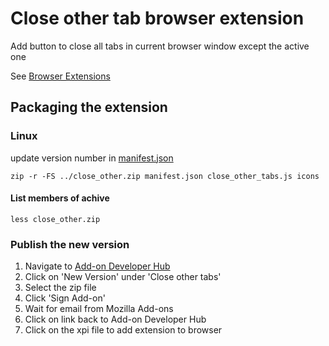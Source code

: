 # Close other tab browser extension
Add button to close all tabs in current browser window except the active one

See [Browser Extensions](https://developer.mozilla.org/en-US/docs/Mozilla/Add-ons/WebExtensions)
## Packaging the extension
### Linux
update version number in [manifest.json](manifest.json)

    zip -r -FS ../close_other.zip manifest.json close_other_tabs.js icons
#### List members of achive
    less close_other.zip
### Publish the new version
1. Navigate to [Add-on Developer Hub](https://addons.mozilla.org/en-US/developers/addon)
2. Click on 'New Version' under 'Close other tabs'
3. Select the zip file
4. Click 'Sign Add-on'
5. Wait for email from Mozilla Add-ons
6. Click on link back to Add-on Developer Hub
7. Click on the xpi file to add extension to browser
